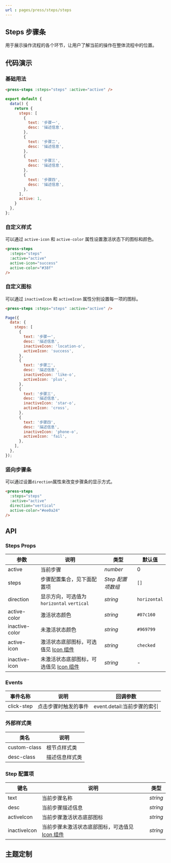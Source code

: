 ```yaml
---
url : pages/press/steps/steps
---
```


## Steps 步骤条

用于展示操作流程的各个环节，让用户了解当前的操作在整体流程中的位置。


## 代码演示

### 基础用法

```html
<press-steps :steps="steps" :active="active" />
```

```javascript
export default {
  data() {
    return {
      steps: [
        {
          text: '步骤一',
          desc: '描述信息',
        },
        {
          text: '步骤二',
          desc: '描述信息',
        },
        {
          text: '步骤三',
          desc: '描述信息',
        },
        {
          text: '步骤四',
          desc: '描述信息',
        },
      ],
      active: 1,
    }
  },
};
```

### 自定义样式

可以通过 `active-icon` 和 `active-color` 属性设置激活状态下的图标和颜色。

```html
<press-steps
  :steps="steps"
  :active="active"
  active-icon="success"
  active-color="#38f"
/>
```

### 自定义图标

可以通过 `inactiveIcon` 和 `activeIcon` 属性分别设置每一项的图标。

```html
<press-steps :steps="steps" :active="active" />
```

```javascript
Page({
  data: {
    steps: [
      {
        text: '步骤一',
        desc: '描述信息',
        inactiveIcon: 'location-o',
        activeIcon: 'success',
      },
      {
        text: '步骤二',
        desc: '描述信息',
        inactiveIcon: 'like-o',
        activeIcon: 'plus',
      },
      {
        text: '步骤三',
        desc: '描述信息',
        inactiveIcon: 'star-o',
        activeIcon: 'cross',
      },
      {
        text: '步骤四',
        desc: '描述信息',
        inactiveIcon: 'phone-o',
        activeIcon: 'fail',
      },
    ],
  },
});
```

### 竖向步骤条

可以通过设置`direction`属性来改变步骤条的显示方式。

```html
<press-steps
  :steps="steps"
  :active="active"
  direction="vertical"
  active-color="#ee0a24"
/>
```

## API

### Steps Props

| 参数           | 说明                                             | 类型              | 默认值       |
| -------------- | ------------------------------------------------ | ----------------- | ------------ |
| active         | 当前步骤                                         | _number_          | 0            |
| steps          | 步骤配置集合，见下面配置项                       | _Step 配置项数组_ | `[]`         |
| direction      | 显示方向，可选值为 `horizontal` `vertical`       | _string_          | `horizontal` |
| active-color   | 激活状态颜色                                     | _string_          | `#07c160`    |
| inactive-color | 未激活状态颜色                                   | _string_          | `#969799`    |
| active-icon    | 激活状态底部图标，可选值见 [Icon 组件](#/icon)   | _string_          | `checked`    |
| inactive-icon  | 未激活状态底部图标，可选值见 [Icon 组件](#/icon) | _string_          | -            |

### Events

| 事件名称   | 说明                 | 回调参数                    |
| ---------- | -------------------- | --------------------------- |
| click-step | 点击步骤时触发的事件 | event.detail:当前步骤的索引 |

### 外部样式类

| 类名         | 说明           |
| ------------ | -------------- |
| custom-class | 根节点样式类   |
| desc-class   | 描述信息样式类 |

### Step 配置项

| 键名         | 说明                                                     | 类型     |
| ------------ | -------------------------------------------------------- | -------- |
| text         | 当前步骤名称                                             | _string_ |
| desc         | 当前步骤描述信息                                         | _string_ |
| activeIcon   | 当前步骤激活状态底部图标                                 | _string_ |
| inactiveIcon | 当前步骤未激活状态底部图标，可选值见 [Icon 组件](#/icon) | _string_ |

## 主题定制

<theme-config />